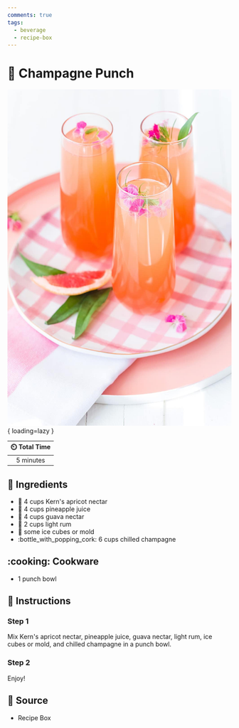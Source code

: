 ```yaml
---
comments: true
tags:
  - beverage
  - recipe-box
---
```

# :clinking_glasses: Champagne Punch

![Champagne Punch][1]{ loading=lazy }

| :timer_clock: Total Time |
|:-----------------------: |
| 5 minutes |

## :salt: Ingredients

- :peach: 4 cups Kern's apricot nectar
- :pineapple: 4 cups pineapple juice
- :pear: 4 cups guava nectar
- :tumbler_glass: 2 cups light rum
- :ice_cube: some ice cubes or mold
- :bottle_with_popping_cork: 6 cups chilled champagne

## :cooking: Cookware

- 1 punch bowl

## :pencil: Instructions

### Step 1

Mix Kern's apricot nectar, pineapple juice, guava nectar, light rum, ice cubes or mold, and chilled champagne in a punch
bowl.

### Step 2

Enjoy!

## :link: Source

- Recipe Box

[1]: <../assets/images/champagne-punch.jpg>
